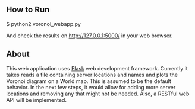 ## How to Run
   $ python2 voronoi_webapp.py

And check the results on http://127.0.0.1:5000/ in your web browser.

## About
This web application uses [Flask](http://flask.pocoo.org/) web development framework. Currently it takes reads a file containing server locations and names and plots the Voronoi diagram on a World map. This is assumed to be the default behavior. In the next few steps, it would allow for adding more server locations and removing any that might not be needed. Also, a RESTful web API will be implemented.